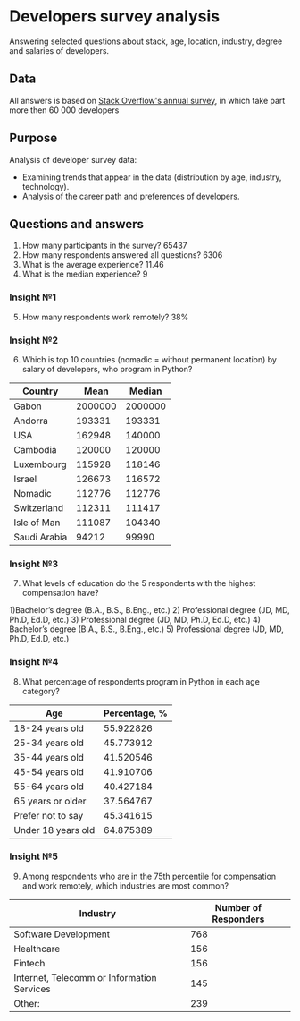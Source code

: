# Developers survey analysis
Answering selected questions about stack, age, location, industry, degree and salaries of developers.
## Data
All answers is based on [Stack Overflow's annual survey](https://survey.stackoverflow.com), in which take part more then 60 000 developers
## Purpose
Analysis of developer survey data:
* Examining trends that appear in the data (distribution by age, industry, technology).
* Analysis of the career path and preferences of developers.

## Questions and answers
1. How many participants in the survey? 65437
2. How many respondents answered all questions? 6306
3. What is the average experience? 11.46
4. What is the median experience? 9
### Insight №1 
5. How many respondents work remotely? 38%  
### Insight №2
6. Which is top 10 countries (nomadic = without permanent location) by salary of developers, who program in Python?

| Country         | Mean     | Median   |
|-----------------|----------|----------|
| Gabon           | 2000000  | 2000000  |
| Andorra         | 193331   | 193331   |
| USA             | 162948   | 140000   |
| Cambodia        | 120000   | 120000   |
| Luxembourg      | 115928   | 118146   |
| Israel          | 126673   | 116572   |
| Nomadic         | 112776   | 112776   |
| Switzerland     | 112311   | 111417   |
| Isle of Man     | 111087   | 104340   |
| Saudi Arabia    | 94212    | 99990    |

### Insight №3
7. What levels of education do the 5 respondents with the highest compensation have?

1)Bachelor’s degree (B.A., B.S., B.Eng., etc.)
2) Professional degree (JD, MD, Ph.D, Ed.D, etc.)
3) Professional degree (JD, MD, Ph.D, Ed.D, etc.)
4) Bachelor’s degree (B.A., B.S., B.Eng., etc.)
5) Professional degree (JD, MD, Ph.D, Ed.D, etc.)

### Insight №4
8. What percentage of respondents program in Python in each age category?

| Age                | Percentage, % |
|--------------------|---------------|
| 18-24 years old    | 55.922826     |
| 25-34 years old    | 45.773912     |
| 35-44 years old    | 41.520546     |
| 45-54 years old    | 41.910706     |
| 55-64 years old    | 40.427184     |
| 65 years or older  | 37.564767     |
| Prefer not to say  | 45.341615     |
| Under 18 years old | 64.875389     |

### Insight №5
9. Among respondents who are in the 75th percentile for compensation and work remotely, which industries are most common?

| Industry                                 | Number of Responders |
|------------------------------------------|-----------------------|
| Software Development                     | 768                   |
| Healthcare                               | 156                   |
| Fintech                                  | 156                   |
| Internet, Telecomm or Information Services | 145                 |
| Other:                                   | 239                   |
